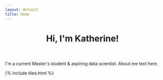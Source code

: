 ```yaml
---
layout: default
title: Home
---
```


<header>
<h1>Hi, I'm Katherine!</h1>
<!-- template designed by <a href="http://html5up.net">HTML5 UP</a>.</h1> 
<p>I'm a current Master's student & aspiring data scientist.</p> -->

</header>

<p><span class="image right"><img src="images/pic15.jpg" alt="" /></span>I'm a current Master's student & aspiring data scientist. About me text here.</p>

{% include tiles.html %}
